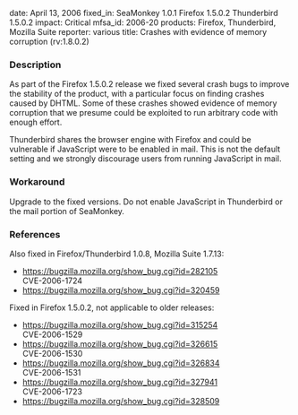 date: April 13, 2006
fixed_in: SeaMonkey 1.0.1
          Firefox 1.5.0.2
          Thunderbird 1.5.0.2
impact: Critical
mfsa_id: 2006-20
products: Firefox, Thunderbird, Mozilla Suite
reporter: various
title: Crashes with evidence of memory corruption (rv:1.8.0.2)

<h3>Description</h3>

<p>As part of the Firefox 1.5.0.2 release we fixed several crash bugs to
improve the stability of the product, with a particular focus on
finding crashes caused by DHTML. Some of these crashes showed
evidence of memory corruption that we presume could be exploited
to run arbitrary code with enough effort.</p>

<p class="note">Thunderbird shares the browser engine with Firefox
and could be vulnerable if JavaScript were to be enabled in mail. This is not
the default setting and we strongly discourage users from running
JavaScript in mail.</p>

<h3>Workaround</h3>

<p>Upgrade to the fixed versions. Do not enable JavaScript in Thunderbird
or the mail portion of SeaMonkey.</p>

<h3>References</h3>

<p>Also fixed in Firefox/Thunderbird 1.0.8, Mozilla Suite 1.7.13:</p>

<ul>
<li><a href="https://bugzilla.mozilla.org/show_bug.cgi?id=282105">
    https://bugzilla.mozilla.org/show_bug.cgi?id=282105</a><br/>
    CVE-2006-1724</li>
<li><a href="https://bugzilla.mozilla.org/show_bug.cgi?id=320459">
    https://bugzilla.mozilla.org/show_bug.cgi?id=320459</a></li>
</ul>

<p>Fixed in Firefox 1.5.0.2, not applicable to older releases:</p>

<ul>
<li><a href="https://bugzilla.mozilla.org/show_bug.cgi?id=315254">
    https://bugzilla.mozilla.org/show_bug.cgi?id=315254</a><br/>
    CVE-2006-1529</li>
<li><a href="https://bugzilla.mozilla.org/show_bug.cgi?id=326615">
    https://bugzilla.mozilla.org/show_bug.cgi?id=326615</a><br/>
    CVE-2006-1530</li>
<li><a href="https://bugzilla.mozilla.org/show_bug.cgi?id=326834">
    https://bugzilla.mozilla.org/show_bug.cgi?id=326834</a><br/>
    CVE-2006-1531</li>
<li><a href="https://bugzilla.mozilla.org/show_bug.cgi?id=327941">
    https://bugzilla.mozilla.org/show_bug.cgi?id=327941</a><br/>
    CVE-2006-1723</li>
<li><a href="https://bugzilla.mozilla.org/show_bug.cgi?id=328509">
    https://bugzilla.mozilla.org/show_bug.cgi?id=328509</a></li>
</ul>



